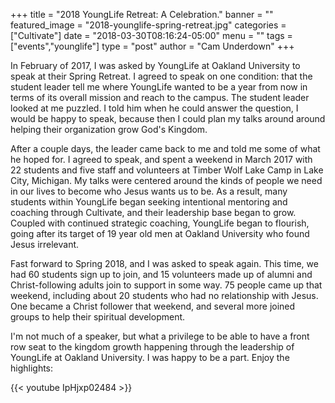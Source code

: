 +++
title = "2018 YoungLife Retreat: A Celebration."
banner = ""
featured_image = "2018-younglife-spring-retreat.jpg"
categories = ["Cultivate"]
date = "2018-03-30T08:16:24-05:00"
menu = ""
tags = ["events","younglife"]
type = "post"
author = "Cam Underdown"
+++

In February of 2017, I was asked by YoungLife at Oakland University to speak at their Spring Retreat. I agreed to speak on one condition: that the student leader tell me where YoungLife wanted to be a year from now in terms of its overall mission and reach to the campus. The student leader looked at me puzzled. I told him when he could answer the question, I would be happy to speak, because then I could plan my talks around around helping their organization grow God's Kingdom. 

After a couple days, the leader came back to me and told me some of what he hoped for. I agreed to speak, and spent a weekend in March 2017 with 22 students and five staff and volunteers at Timber Wolf Lake Camp in Lake City, Michigan. My talks were centered around the kinds of people we need in our lives to become who Jesus wants us to be. As a result, many students within YoungLife began seeking intentional mentoring and coaching through Cultivate, and their leadership base began to grow. Coupled with continued strategic coaching, YoungLife began to flourish, going after its target of 19 year old men at Oakland University who found Jesus irrelevant. 

Fast forward to Spring 2018, and I was asked to speak again. This time, we had 60 students sign up to join, and 15 volunteers made up of alumni and Christ-following adults join to support in some way. 75 people came up that weekend, including about 20 students who had no relationship with Jesus. One became a Christ follower that weekend, and several more joined groups to help their spiritual development. 

I'm not much of a speaker, but what a privilege to be able to have a front row seat to the kingdom growth happening through the leadership of YoungLife at Oakland University. I was happy to be a part. Enjoy the highlights: 

{{< youtube IpHjxp02484 >}}